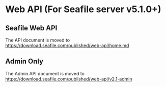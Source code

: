 # Web API (For Seafile server v5.1.0+)

## Seafile Web API

The API document is moved to <https://download.seafile.com/published/web-api/home.md>

## Admin Only

The Admin API document is moved to <https://download.seafile.com/published/web-api/v2.1-admin>
